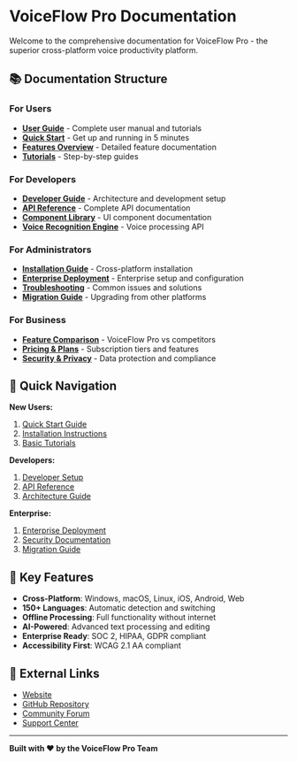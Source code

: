 # VoiceFlow Pro Documentation

Welcome to the comprehensive documentation for VoiceFlow Pro - the superior cross-platform voice productivity platform.

## 📚 Documentation Structure

### For Users
- **[User Guide](user-guide/README.md)** - Complete user manual and tutorials
- **[Quick Start](user-guide/quick-start.md)** - Get up and running in 5 minutes
- **[Features Overview](user-guide/features.md)** - Detailed feature documentation
- **[Tutorials](user-guide/tutorials/README.md)** - Step-by-step guides

### For Developers
- **[Developer Guide](developer-guide/README.md)** - Architecture and development setup
- **[API Reference](api-reference/README.md)** - Complete API documentation
- **[Component Library](ui-components/README.md)** - UI component documentation
- **[Voice Recognition Engine](voice-engine/README.md)** - Voice processing API

### For Administrators
- **[Installation Guide](installation/README.md)** - Cross-platform installation
- **[Enterprise Deployment](enterprise/README.md)** - Enterprise setup and configuration
- **[Troubleshooting](troubleshooting/README.md)** - Common issues and solutions
- **[Migration Guide](migration/README.md)** - Upgrading from other platforms

### For Business
- **[Feature Comparison](comparison/README.md)** - VoiceFlow Pro vs competitors
- **[Pricing & Plans](pricing/README.md)** - Subscription tiers and features
- **[Security & Privacy](security/README.md)** - Data protection and compliance

## 🚀 Quick Navigation

**New Users:**
1. [Quick Start Guide](user-guide/quick-start.md)
2. [Installation Instructions](installation/)
3. [Basic Tutorials](user-guide/tutorials/)

**Developers:**
1. [Developer Setup](developer-guide/setup.md)
2. [API Reference](api-reference/)
3. [Architecture Guide](developer-guide/architecture.md)

**Enterprise:**
1. [Enterprise Deployment](enterprise/)
2. [Security Documentation](security/)
3. [Migration Guide](migration/)

## 🌟 Key Features

- **Cross-Platform**: Windows, macOS, Linux, iOS, Android, Web
- **150+ Languages**: Automatic detection and switching
- **Offline Processing**: Full functionality without internet
- **AI-Powered**: Advanced text processing and editing
- **Enterprise Ready**: SOC 2, HIPAA, GDPR compliant
- **Accessibility First**: WCAG 2.1 AA compliant

## 🔗 External Links

- [Website](https://voiceflowpro.com)
- [GitHub Repository](https://github.com/voiceflow-pro)
- [Community Forum](https://community.voiceflowpro.com)
- [Support Center](https://support.voiceflowpro.com)

---

**Built with ❤️ by the VoiceFlow Pro Team**

